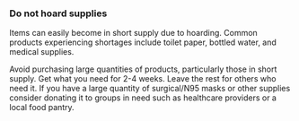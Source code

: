 ### Do not hoard supplies 

Items can easily become in short supply due to hoarding.  Common products experiencing shortages include toilet paper, bottled water, and medical supplies.

Avoid purchasing large quantities of products, particularly those in short supply.  Get what you need for 2-4 weeks. Leave the rest for others who need it.  If you have a large quantity of surgical/N95 masks or other supplies consider donating it to groups in need such as healthcare providers or a local food pantry.

